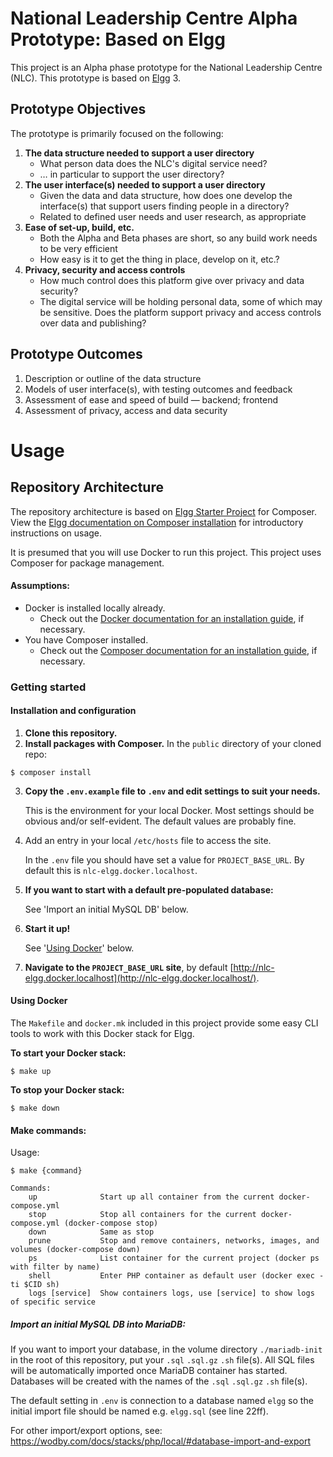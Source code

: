 # National Leadership Centre Alpha Prototype: Based on Elgg

This project is an Alpha phase prototype for the National Leadership Centre (NLC). This prototype is based on [Elgg](https://elgg.org/) 3.

## Prototype Objectives

The prototype is primarily focused on the following:

1. **The data structure needed to support a user directory**
    - What person data does the NLC's digital service need?
    - … in particular to support the user directory?
2. **The user interface(s) needed to support a user directory**
    - Given the data and data structure, how does one develop the interface(s) that support users finding people in a directory? 
    - Related to defined user needs and user research, as appropriate 
3. **Ease of set-up, build, etc.**
    - Both the Alpha and Beta phases are short, so any build work needs to be very efficient
    - How easy is it to get the thing in place, develop on it, etc.?
4. **Privacy, security and access controls**
    - How much control does this platform give over privacy and data security?
    - The digital service will be holding personal data, some of which may be sensitive. Does the platform support privacy and access controls over data and publishing?

## Prototype Outcomes

1. Description or outline of the data structure
2. Models of user interface(s), with testing outcomes and feedback
3. Assessment of ease and speed of build — backend; frontend
4. Assessment of privacy, access and data security

# Usage

## Repository Architecture

The repository architecture is based on [Elgg Starter Project](https://github.com/Elgg/starter-project) for Composer. View the [Elgg documentation on Composer installation](http://learn.elgg.org/en/stable/admin/composer.html) for introductory instructions on usage.

It is presumed that you will use Docker to run this project. This project uses Composer for package management.

#### Assumptions:

- Docker is installed locally already.
  - Check out the [Docker documentation for an installation guide](https://docs.docker.com/install/), if necessary. 
- You have Composer installed.
  - Check out the [Composer documentation for an installation guide](https://getcomposer.org/download/), if necessary.
  
### Getting started

#### Installation and configuration

1. **Clone this repository.**
2. **Install packages with Composer.**
  In the `public` directory of your cloned repo:
  ```
  $ composer install
  ```
3. **Copy the `.env.example` file to `.env` and edit settings to suit your needs.** 
  
    This is the environment for your local Docker. Most settings should be obvious and/or self-evident. The default values are probably fine.
4. Add an entry in your local `/etc/hosts` file to access the site.

     In the `.env` file you should have set a value for `PROJECT_BASE_URL`. By default this is `nlc-elgg.docker.localhost`.
5. **If you want to start with a default pre-populated database:**
  
    See 'Import an initial MySQL DB' below.
6. **Start it up!**

    See '[Using Docker](#using-docker)' below.
7. **Navigate to the `PROJECT_BASE_URL` site**, by default [http://nlc-elgg.docker.localhost](http://nlc-elgg.docker.localhost/).

#### Using Docker

The `Makefile` and `docker.mk` included in this project provide some easy CLI tools to work with this Docker stack for Elgg.

**To start your Docker stack:**

```
$ make up
```

**To stop your Docker stack:**

```
$ make down
```

#### Make commands:

Usage:
```
$ make {command}
```
```
Commands:
    up              Start up all container from the current docker-compose.yml 
    stop            Stop all containers for the current docker-compose.yml (docker-compose stop) 
    down            Same as stop
    prune           Stop and remove containers, networks, images, and volumes (docker-compose down)
    ps              List container for the current project (docker ps with filter by name)
    shell           Enter PHP container as default user (docker exec -ti $CID sh)
    logs [service]  Show containers logs, use [service] to show logs of specific service
```

##### Import an initial MySQL DB into MariaDB:

If you want to import your database, in the volume directory `./mariadb-init` in the root of this repository, put your `.sql` `.sql.gz` `.sh` file(s). All SQL files will be automatically imported once MariaDB container has started. Databases will be created with the names of the `.sql` `.sql.gz` `.sh` file(s).

The default setting in `.env` is connection to a database named `elgg` so the initial import file should be named e.g. `elgg.sql` (see line 22ff).

For other import/export options, see: https://wodby.com/docs/stacks/php/local/#database-import-and-export 